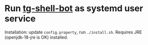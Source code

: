 # Run [tg-shell-bot](https://github.com/shchuko/tg-shell-bot) as systemd user service

Installation: update `config.property`, run `./install.sh`. Requires JRE (openjdk-18-jre is OK) installed.
